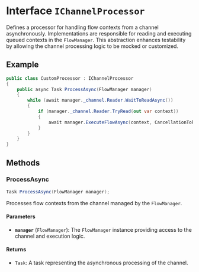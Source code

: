 # Interface `IChannelProcessor`

Defines a processor for handling flow contexts from a channel asynchronously. Implementations are responsible for reading and executing queued contexts in the `FlowManager`. This abstraction enhances testability by allowing the channel processing logic to be mocked or customized.

## Example

```csharp
public class CustomProcessor : IChannelProcessor
{
    public async Task ProcessAsync(FlowManager manager)
    {
        while (await manager._channel.Reader.WaitToReadAsync())
        {
            if (manager._channel.Reader.TryRead(out var context))
            {
                await manager.ExecuteFlowAsync(context, CancellationToken.None);
            }
        }
    }
}
```

## Methods

### ProcessAsync

```csharp
Task ProcessAsync(FlowManager manager);
```

Processes flow contexts from the channel managed by the `FlowManager`.

#### Parameters
- **`manager`** (`FlowManager`): The `FlowManager` instance providing access to the channel and execution logic.

#### Returns
- `Task`: A task representing the asynchronous processing of the channel.